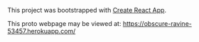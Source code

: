This project was bootstrapped with [Create React App](https://github.com/facebookincubator/create-react-app).

This proto webpage may be viewed at: https://obscure-ravine-53457.herokuapp.com/

